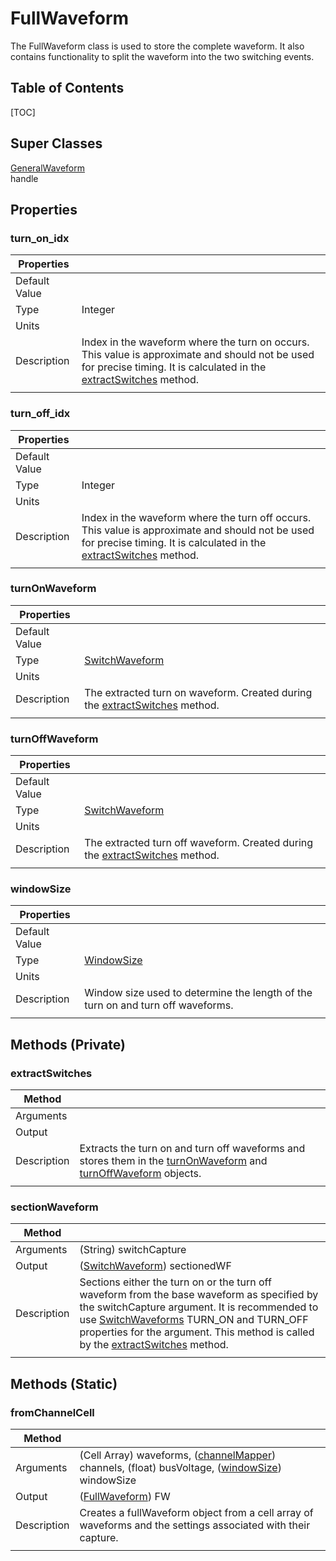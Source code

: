 # FullWaveform
The FullWaveform class is used to store the complete waveform. It also contains functionality to split the waveform into the two switching events. 
## Table of Contents
[TOC]

## Super Classes
[GeneralWaveform][GeneralWaveform]       
handle

## Properties
### turn_on_idx
| Properties | |
|---------|:--|
| Default Value |  |
| Type | Integer |
| Units |  |
| Description | Index in the waveform where the turn on occurs. This value is approximate and should not be used for precise timing. It is calculated in the [extractSwitches](#extractswitches) method. |
|||

### turn_off_idx
| Properties | |
|---------|:--|
| Default Value |  |
| Type | Integer |
| Units |  |
| Description |  Index in the waveform where the turn off occurs. This value is approximate and should not be used for precise timing. It is calculated in the [extractSwitches](#extractswitches) method.  |
|||


### turnOnWaveform
| Properties | |
|---------|:--|
| Default Value |  |
| Type | [SwitchWaveform][SwitchWaveform] |
| Units |  |
| Description | The extracted turn on waveform. Created during the [extractSwitches](#extractswitches) method. |
|||

### turnOffWaveform
| Properties | |
|---------|:--|
| Default Value |  |
| Type | [SwitchWaveform][SwitchWaveform] |
| Units |  |
| Description | The extracted turn off waveform. Created during the [extractSwitches](#extractswitches) method. |
|||

### windowSize
| Properties | |
|---------|:--|
| Default Value |  |
| Type | [WindowSize][WindowSize] |
| Units |  |
| Description | Window size used to determine the length of the turn on and turn off waveforms. |
|||

## Methods (Private)
### extractSwitches
| Method | |
|--------|:--|
| Arguments |  |
| Output |  |
| Description | Extracts the turn on and turn off waveforms and stores them in the [turnOnWaveform](#turnonwaveform) and [turnOffWaveform](#turnoffwaveform) objects.  |
|||

### sectionWaveform
| Method | |
|--------|:--|
| Arguments | (String) switchCapture |
| Output | ([SwitchWaveform][SwitchWaveform]) sectionedWF |
| Description | Sections either the turn on or the turn off waveform from the base waveform as specified by the switchCapture argument. It is recommended to use [SwitchWaveforms][SwitchWaveform] TURN_ON and TURN_OFF properties for the argument. This method is called by the [extractSwitches](#extractswitches) method. |
|||

## Methods (Static)
### fromChannelCell
| Method | |
|--------|:--|
| Arguments | (Cell Array) waveforms, ([channelMapper][channelMapper]) channels, (float) busVoltage, ([windowSize][windowSize]) windowSize |
| Output | ([FullWaveform][fullWaveform]) FW |
| Description | Creates a fullWaveform object from a cell array of waveforms and the settings associated with their capture.  |
|||



[channelMapper]: channelMapper.html
[checkLoadInductor]: checkLoadInductor.html
[DoublePulseResults]: DoublePulseResults.html
[Double_Pulse_Test]: Double_Pulse_Test.html
[DPTSettings]: DPTSettings.html
[extractWaveforms]: extractWaveforms.html
[extract_turn_on_waveform]: extract_turn_on_waveform.html
[findDeskew]: findDeskew.html
[FullWaveform]: FullWaveform.html
[GeneralWaveform]: GeneralWaveform.html
[Keithley2260B]: Keithley2260B.html
[min2Scale]: min2Scale.html
[processWaveform]: processWaveform.html
[pulse_generator]: pulse_generator.html
[rescaleAndRepulse]: rescaleAndRepulse.html
[runDoublePulseTest]: runDoublePulseTest.html
[SCPI_FunctionGenerator]: SCPI_FunctionGenerator.html
[SCPI_Instrument]: SCPI_Instrument.html
[SCPI_Oscilloscope]: SCPI_Oscilloscope.html
[SCPI_VoltageSource]: SCPI_VoltageSource.html
[SettingsSweepObject]: SettingsSweepObject.html
[setVoltageToLoad]: setVoltageToLoad.html
[SimpleSettings]: SimpleSettings.html
[SorensonVoltageSource]: SorensonVoltageSource.html
[splitWaveforms]: splitWaveforms.html
[SurfacePlotSettings]: SurfacePlotSettings.html
[SweepPlotSettings]: SweepPlotSettings.html
[SweepResults]: SweepResults.html
[SwitchWaveform]: SwitchWaveform.html
[waveformTimeIdx]: waveformTimeIdx.html
[WindowSize]: WindowSize.html